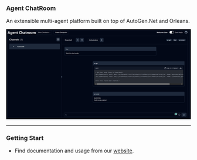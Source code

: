 ### Agent ChatRoom
An extensible multi-agent platform built on top of AutoGen.Net and Orleans.

![webui](../assets/chatroom-webui.png)

---
### Getting Start
- Find documentation and usage from our [website](https://littlelittlecloud.github.io/Agent-ChatRoom/).